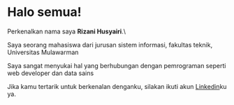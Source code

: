 # Halo semua! 

Perkenalkan nama saya **Rizani Husyairi**.\

Saya seorang mahasiswa dari jurusan sistem informasi, fakultas teknik, Universitas Mulawarman

Saya sangat menyukai hal yang berhubungan dengan pemrograman seperti web developer dan data sains

Jika kamu tertarik untuk berkenalan denganku, silakan ikuti akun [Linkedin](https://www.linkedin.com/in/rizani-husyairi-911009194/)ku ya.
